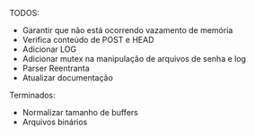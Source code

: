 TODOS:
- Garantir que não está ocorrendo vazamento de memória
- Verifica conteúdo de POST e HEAD
- Adicionar LOG
- Adicionar mutex na manipulação de arquivos de senha e log 
- Parser Reentranta
- Atualizar documentação

Terminados:
- Normalizar tamanho de buffers
- Arquivos binários